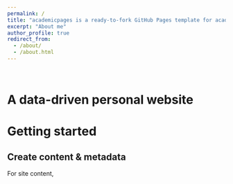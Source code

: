 ```yaml
---
permalink: /
title: "academicpages is a ready-to-fork GitHub Pages template for academic personal websites"
excerpt: "About me"
author_profile: true
redirect_from: 
  - /about/
  - /about.html
---
```


<br>

A data-driven personal website
======

Getting started
======

Create content & metadata
------
For site content, 
